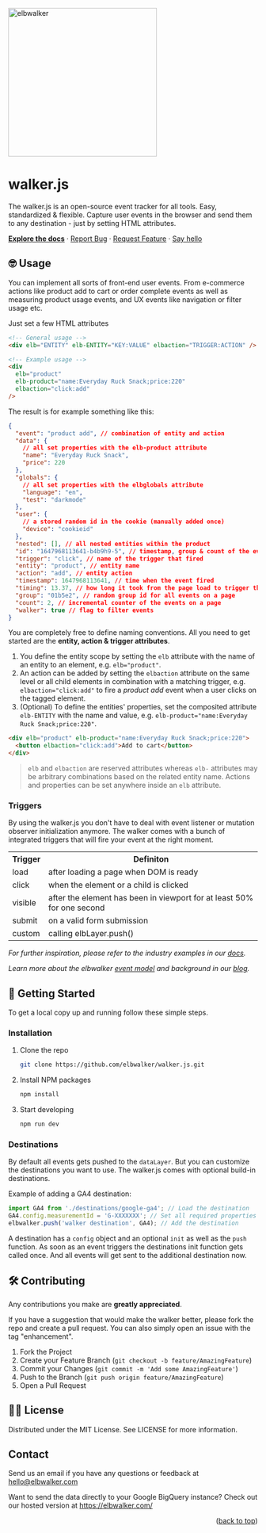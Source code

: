 <p align="left">
  <a href="https://elbwalker.com">
    <img title="elbwalker" src='https://www.elbwalker.com/elbwalker.png' width="300px"/>
  </a>
</p>

# walker.js

The walker.js is an open-source event tracker for all tools. Easy, standardized & flexible. Capture user events in the browser and send them to any destination - just by setting HTML attributes.

[**Explore the docs**](https://docs.elbwalker.com) · [Report Bug](https://github.com/elbwalker/walker.js/issues/new) · [Request Feature](https://github.com/elbwalker/walker.js/issues/new) · [Say hello](https://calendly.com/elbwalker-demo/30min)

## 🤓 Usage

You can implement all sorts of front-end user events. From e-commerce actions like product add to cart or order complete events as well as measuring product usage events, and UX events like navigation or filter usage etc.

Just set a few HTML attributes

```html
<!-- General usage -->
<div elb="ENTITY" elb-ENTITY="KEY:VALUE" elbaction="TRIGGER:ACTION" />

<!-- Example usage -->
<div
  elb="product"
  elb-product="name:Everyday Ruck Snack;price:220"
  elbaction="click:add"
/>
```

The result is for example something like this:

```json
{
  "event": "product add", // combination of entity and action
  "data": {
    // all set properties with the elb-product attribute
    "name": "Everyday Ruck Snack",
    "price": 220
  },
  "globals": {
    // all set properties with the elbglobals attribute
    "language": "en",
    "test": "darkmode"
  },
  "user": {
    // a stored random id in the cookie (manually added once)
    "device": "cookieid"
  },
  "nested": [], // all nested entities within the product
  "id": "1647968113641-b4b9h9-5", // timestamp, group & count of the event
  "trigger": "click", // name of the trigger that fired
  "entity": "product", // entity name
  "action": "add", // entity action
  "timestamp": 1647968113641, // time when the event fired
  "timing": 13.37, // how long it took from the page load to trigger the event
  "group": "01b5e2", // random group id for all events on a page
  "count": 2, // incremental counter of the events on a page
  "walker": true // flag to filter events
}
```

You are completely free to define naming conventions. All you need to get started are the **entity, action & trigger attributes**.

1. You define the entity scope by setting the `elb` attribute with the name of an entity to an element, e.g. `elb="product"`.
2. An action can be added by setting the `elbaction` attribute on the same level or all child elements in combination with a matching trigger, e.g. `elbaction="click:add"` to fire a _product add_ event when a user clicks on the tagged element.
3. (Optional) To define the entities' properties, set the composited attribute `elb-ENTITY` with the name and value, e.g. `elb-product="name:Everyday Ruck Snack;price:220"`.

```html
<div elb="product" elb-product="name:Everyday Ruck Snack;price:220">
  <button elbaction="click:add">Add to cart</button>
</div>
```

> `elb` and `elbaction` are reserved attributes whereas `elb-` attributes may be arbitrary combinations based on the related entity name.
> Actions and properties can be set anywhere inside an `elb` attribute.

### Triggers

By using the walker.js you don't have to deal with event listener or mutation observer initialization anymore. The walker comes with a bunch of integrated triggers that will fire your event at the right moment.

<table>
  <tr>
    <th>Trigger</th>
    <th>Definiton</th>
  </tr>
  <tr>
    <td>load</td>
    <td>after loading a page when DOM is ready</td>
  </tr>
  <tr>
    <td>click</td>
    <td>when the element or a child is clicked</td>
  </tr>
  <tr>
    <td>visible</td>
    <td>after the element has been in viewport for at least 50% for one second</td>
  </tr>
  <tr>
    <td>submit</td>
    <td>on a valid form submission</td>
  </tr>
  <tr>
    <td>custom</td>
    <td>calling elbLayer.push()</td>
  </tr>
</table>

_For further inspiration, please refer to the industry examples in our [docs](https://docs.elbwalker.com/sources/web/industry-examples)._

_Learn more about the elbwalker [event model](https://www.elbwalker.com/blog/elbwalker-event-concept) and background in our [blog](https://www.elbwalker.com/blog/)._

## 🚀 Getting Started

To get a local copy up and running follow these simple steps.

### Installation

1. Clone the repo
   ```sh
   git clone https://github.com/elbwalker/walker.js.git
   ```
2. Install NPM packages
   ```sh
   npm install
   ```
3. Start developing
   ```sh
   npm run dev
   ```

### Destinations

By default all events gets pushed to the `dataLayer`. But you can customize the destinations you want to use. The walker.js comes with optional build-in destinations.

Example of adding a GA4 destination:

```js
import GA4 from './destinations/google-ga4'; // Load the destination
GA4.config.measurementId = 'G-XXXXXXX'; // Set all required properties
elbwalker.push('walker destination', GA4); // Add the destination
```

A destination has a `config` object and an optional `init` as well as the `push` function.
As soon as an event triggers the destinations init function gets called once.
And all events will get sent to the additional destination now.

## 🛠 Contributing

Any contributions you make are **greatly appreciated**.

If you have a suggestion that would make the walker better, please fork the repo and create a pull request. You can also simply open an issue with the tag "enhancement".

1. Fork the Project
2. Create your Feature Branch (`git checkout -b feature/AmazingFeature`)
3. Commit your Changes (`git commit -m 'Add some AmazingFeature'`)
4. Push to the Branch (`git push origin feature/AmazingFeature`)
5. Open a Pull Request

## 👩‍⚖️ License

Distributed under the MIT License. See LICENSE for more information.

## Contact

Send us an email if you have any questions or feedback at hello@elbwalker.com

Want to send the data directly to your Google BigQuery instance? Check out our hosted version at https://elbwalker.com/

<p align="right">(<a href="#top">back to top</a>)</p>
